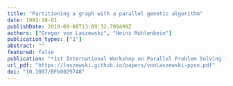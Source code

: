 ```yaml
---
title: "Partitioning a graph with a parallel genetic algorithm"
date: 1991-10-01
publishDate: 2019-09-08T13:09:32.799499Z
authors: ["Gregor von Laszewski", "Heinz Mühlenbein"]
publication_types: ["1"]
abstract: ""
featured: false
publication: "*1st International Workshop on Parallel Problem Solving from Nature*"
url_pdf: "https://laszewski.github.io/papers/vonLaszewski-ppsn.pdf"
doi: "10.1007/BFb0029748"
---
```


